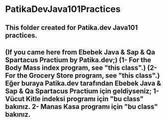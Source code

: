 # PatikaDevJava101Practices
This folder created for Patika.dev Java101 practices.
---
(If you came here from Ebebek Java & Sap & Qa Spartacus Practium by Patika.dev;)
(1- For the Body Mass index program, see "this class".)
(2- For the Grocery Store program, see "this class".)
Eğer buraya Patika.dev tarafından Ebebek Java & Sap & Qa Spartacus Practium için geldiyseniz;
1- Vücut Kitle indeksi programı için "bu class" bakınız.
2- Manas Kasa programı için "bu class" bakınız.
---
